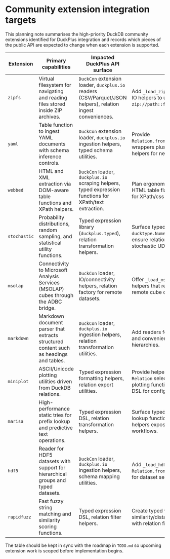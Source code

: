 # Community extension integration targets

This planning note summarises the high-priority DuckDB community extensions
identified for DuckPlus integration and records which pieces of the public API
are expected to change when each extension is supported.

| Extension | Primary capabilities | Impacted DuckPlus API surface | Notes |
| --- | --- | --- | --- |
| `zipfs` | Virtual filesystem for navigating and reading files stored inside ZIP archives. | `DuckCon` extension loader, `duckplus.io` readers (CSV/Parquet/JSON helpers), relation ingest conveniences. | Add `_load_zipfs()` on `DuckCon` and extend IO helpers to understand archive URIs (e.g. `zip://path::file.csv`). |
| `yaml` | Table function to ingest YAML documents with schema inference controls. | `DuckCon` extension loader, `duckplus.io` ingestion helpers, typed schema utilities. | Provide `Relation.from_yaml`/`duckplus.io.read_yaml` wrappers plus typed column mapping helpers for nested YAML structures. |
| `webbed` | HTML and XML extraction via DOM-aware table functions and XPath helpers. | `DuckCon` loader, `duckplus.io` scraping helpers, typed expression functions for XPath/text extraction. | Plan ergonomic wrappers for `read_html`, HTML table flattening, and typed helpers for XPath/css query functions. |
| `stochastic` | Probability distributions, random sampling, and statistical utility functions. | Typed expression library (`duckplus.typed`), relation transformation helpers. | Surface typed function wrappers (e.g. `ducktype.Numeric.statistical.cdf`) and ensure relation helpers can register stochastic UDF outputs. |
| `msolap` | Connectivity to Microsoft Analysis Services (MSOLAP) cubes through the ADBC bridge. | `DuckCon` loader, IO/connectivity helpers, relation factory for remote datasets. | Offer `_load_msolap()` plus connection helpers that return relations bound to remote cube queries. |
| `markdown` | Markdown document parser that extracts structured content such as headings and tables. | `DuckCon` loader, `duckplus.io` ingestion helpers, relation transformation utilities. | Add readers for Markdown sections/tables and convenience filters for heading hierarchies. |
| `miniplot` | ASCII/Unicode plotting utilities driven from DuckDB relations. | Typed expression formatting helpers, relation export utilities. | Provide helpers that render plots from `Relation` selections and wrap miniplot plotting functions within typed expression DSL for configuration. |
| `marisa` | High-performance static tries for prefix lookup and predictive text operations. | Typed expression DSL, relation transformation helpers. | Surface typed wrappers for MARISA lookup functions and ensure relation helpers expose index build/apply workflows. |
| `hdf5` | Reader for HDF5 datasets with support for hierarchical groups and typed datasets. | `DuckCon` loader, `duckplus.io` ingestion helpers, schema mapping utilities. | Add `_load_hdf5()` alongside `Relation.from_hdf5` wrappers with options for dataset selection and column typing. |
| `rapidfuzz` | Fast fuzzy string matching and similarity scoring functions. | Typed expression DSL, relation filter helpers. | Create typed wrappers for RapidFuzz similarity/distance functions and integrate with relation filtering/sorting helpers. |

The table should be kept in sync with the roadmap in `TODO.md` so upcoming
extension work is scoped before implementation begins.

